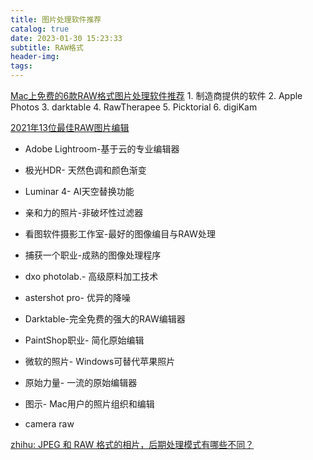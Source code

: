 ```yaml
---
title: 图片处理软件推荐
catalog: true
date: 2023-01-30 15:23:33
subtitle: RAW格式
header-img:
tags:
---
```



[Mac上免费的6款RAW格式图片处理软件推荐](https://www.kamilet.cn/the-best-free-raw-image-processors-for-mac-os-x/)
    1. 制造商提供的软件
    2. Apple Photos
    3. darktable
    4. RawTherapee
    5. Picktorial
    6. digiKam

[2021年13位最佳RAW图片编辑](https://m.wwwjamendo.com/best-raw-photo-editor.html)

- Adobe Lightroom-基于云的专业编辑器
- 极光HDR- 天然色调和颜色渐变
- Luminar 4- AI天空替换功能
- 亲和力的照片-非破坏性过滤器
- 看图软件摄影工作室-最好的图像编目与RAW处理
- 捕获一个职业-成熟的图像处理程序
- dxo photolab.- 高级原料加工技术
- astershot pro- 优异的降噪
- Darktable-完全免费的强大的RAW编辑器
- PaintShop职业- 简化原始编辑
- 微软的照片- Windows可替代苹果照片
- 原始力量- 一流的原始编辑器
- 图示- Mac用户的照片组织和编辑

- camera raw 

[zhihu: JPEG 和 RAW 格式的相片，后期处理模式有哪些不同？](https://www.zhihu.com/question/21984276)

